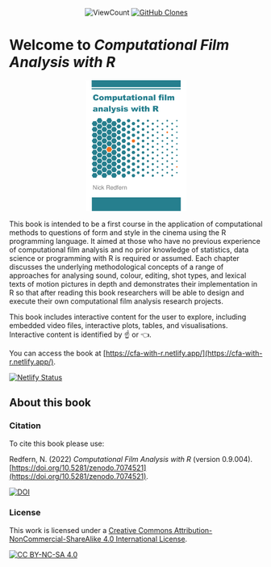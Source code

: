 <p align="center">
    <img alt="ViewCount" src="https://views.whatilearened.today/views/github/DrNickRedfern/github-clone-count-badge.svg">
    <a href='https://github.com/DrNickRedfern/github-clone-count-badge'><img alt='GitHub Clones' src='https://img.shields.io/badge/dynamic/json?color=success&label=Clone&query=count&url=https://gist.githubusercontent.com/DrNickRedfern/c738c295160a7f56ba0c546e50020ab2/raw/clone.json&logo=github'></a>
</p>

# Welcome to *Computational Film Analysis with R*

<p align="center">
<img src="Images/cover.png" alt="Computational Film Analysis with R" width="200">
</p>

This book is intended to be a first course in the application of computational methods to questions of form and style in the cinema using the R programming language. It aimed at those who have no previous experience of computational film analysis and no prior knowledge of statistics, data science or programming with R is required or assumed. Each chapter discusses the underlying methodological concepts of a range of approaches for analysing sound, colour, editing, shot types, and lexical texts of motion pictures in depth and demonstrates their implementation in R so that after reading this book researchers will be able to design and execute their own computational film analysis research projects.

This book includes interactive content for the user to explore, including embedded video files, interactive plots, tables, and visualisations. Interactive content is identified by :point_up: or :point_left:.

You can access the book at [https://cfa-with-r.netlify.app/](https://cfa-with-r.netlify.app/).

[![Netlify Status](https://api.netlify.com/api/v1/badges/2e768e89-55df-4f25-86ce-bb45ba640727/deploy-status)](https://app.netlify.com/sites/cfa-with-r/deploys)

## About this book

### Citation
To cite this book please use:

Redfern, N. (2022) *Computational Film Analysis with R* (version 0.9.004). [https://doi.org/10.5281/zenodo.7074521](https://doi.org/10.5281/zenodo.7074521).

<a href="https://doi.org/10.5281/zenodo.7074521"><img src="https://zenodo.org/badge/DOI/10.5281/zenodo.7074521.svg" alt="DOI"></a>

### License
This work is licensed under a
[Creative Commons Attribution-NonCommercial-ShareAlike 4.0 International License][cc-by-nc-sa].

[![CC BY-NC-SA 4.0][cc-by-nc-sa-image]][cc-by-nc-sa]

[cc-by-nc-sa]: http://creativecommons.org/licenses/by-nc-sa/4.0/
[cc-by-nc-sa-image]: https://licensebuttons.net/l/by-nc-sa/4.0/88x31.png
[cc-by-nc-sa-shield]: https://img.shields.io/badge/License-CC%20BY--NC--SA%204.0-lightgrey.svg
